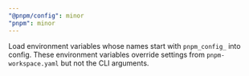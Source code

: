 ```yaml
---
"@pnpm/config": minor
"pnpm": minor
---
```


Load environment variables whose names start with `pnpm_config_` into config. These environment variables override settings from `pnpm-workspace.yaml` but not the CLI arguments.
